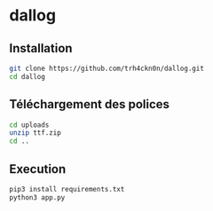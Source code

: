 # dallog

## Installation

```bash
git clone https://github.com/trh4ckn0n/dallog.git
cd dallog
```

## Téléchargement des polices
```bash
cd uploads
unzip ttf.zip
cd ..
```

## Execution
```bash
pip3 install requirements.txt
python3 app.py
```
